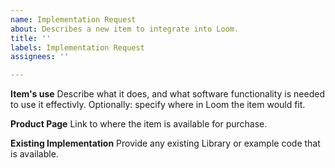 ```yaml
---
name: Implementation Request
about: Describes a new item to integrate into Loom.
title: ''
labels: Implementation Request
assignees: ''

---
```


**Item's use**
Describe what it does, and what software functionality is needed to use it effectivly. Optionally: specify where in Loom the item would fit.

**Product Page**
Link to where the item is available for purchase.

**Existing Implementation**
Provide any existing Library or example code that is available.